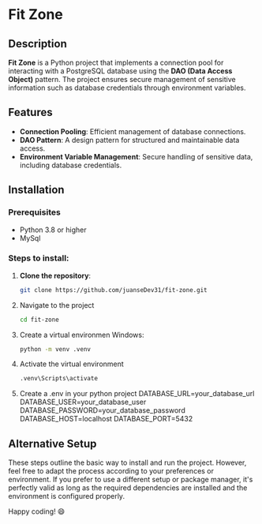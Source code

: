 # Fit Zone

## Description
**Fit Zone** is a Python project that implements a connection pool for interacting with a PostgreSQL database using the **DAO (Data Access Object)** pattern. The project ensures secure management of sensitive information such as database credentials through environment variables.

## Features
- **Connection Pooling**: Efficient management of database connections.
- **DAO Pattern**: A design pattern for structured and maintainable data access.
- **Environment Variable Management**: Secure handling of sensitive data, including database credentials.

## Installation

### Prerequisites
- Python 3.8 or higher
- MySql

### Steps to install:
1. **Clone the repository**:
   ```bash
   git clone https://github.com/juanseDev31/fit-zone.git
2. Navigate to the project
   ```bash
   cd fit-zone
3. Create a virtual environmen Windows:
   ```bash
   python -m venv .venv
4. Activate the virtual environment
    ```bash
   .venv\Scripts\activate
5. Create a .env in your python project
   DATABASE_URL=your_database_url
DATABASE_USER=your_database_user
DATABASE_PASSWORD=your_database_password
DATABASE_HOST=localhost
DATABASE_PORT=5432

## Alternative Setup

These steps outline the basic way to install and run the project. However, feel free to adapt the process according to your preferences or environment. If you prefer to use a different setup or package manager, it's perfectly valid as long as the required dependencies are installed and the environment is configured properly.

Happy coding! 😄
